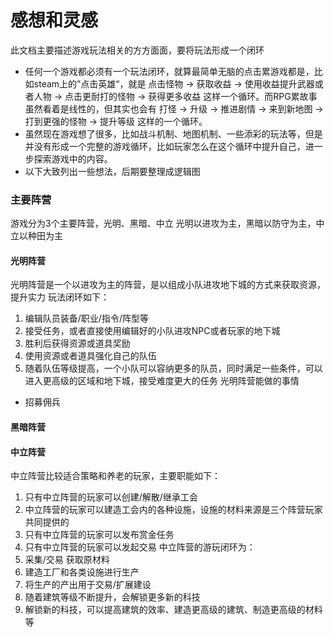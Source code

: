 # 感想和灵感
此文档主要描述游戏玩法相关的方方面面，要将玩法形成一个闭环

- 任何一个游戏都必须有一个玩法闭环，就算最简单无脑的点击累游戏都是，比如steam上的”点击英雄“，就是 点击怪物 -> 获取收益 -> 使用收益提升武器或者人物 -> 点击更耐打的怪物 -> 获得更多收益 这样一个循环。而RPG累故事虽然看着是线性的，但其实也会有 打怪 -> 升级 -> 推进剧情 -> 来到新地图 -> 打到更强的怪物 -> 提升等级 这样的一个循环。
- 虽然现在游戏想了很多，比如战斗机制、地图机制、一些添彩的玩法等，但是并没有形成一个完整的游戏循环，比如玩家怎么在这个循环中提升自己，进一步探索游戏中的内容。
- 以下大致列出一些想法，后期要整理成逻辑图

### 主要阵营
游戏分为3个主要阵营，光明、黑暗、中立
光明以进攻为主，黑暗以防守为主，中立以种田为主

#### 光明阵营
光明阵营是一个以进攻为主的阵营，是以组成小队进攻地下城的方式来获取资源，提升实力
玩法闭环如下：
1. 编辑队员装备/职业/指令/阵型等
2. 接受任务，或者直接使用编辑好的小队进攻NPC或者玩家的地下城
3. 胜利后获得资源或道具奖励
4. 使用资源或者道具强化自己的队伍
5. 随着队伍等级提高，一个小队可以容纳更多的队员，同时满足一些条件，可以进入更高级的区域和地下城，接受难度更大的任务
光明阵营能做的事情
- 招募佣兵

#### 黑暗阵营


#### 中立阵营
中立阵营比较适合策略和养老的玩家，主要职能如下：
1. 只有中立阵营的玩家可以创建/解散/继承工会
2. 中立阵营的玩家可以建造工会内的各种设施，设施的材料来源是三个阵营玩家共同提供的
3. 只有中立阵营的玩家可以发布赏金任务
4. 只有中立阵营的玩家可以发起交易
中立阵营的游玩闭环为：
1. 采集/交易 获取原材料
2. 建造工厂和各类设施进行生产
3. 将生产的产出用于交易/扩展建设
4. 随着建筑等级不断提升，会解锁更多新的科技
5. 解锁新的科技，可以提高建筑的效率、建造更高级的建筑、制造更高级的材料等